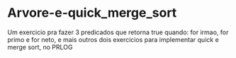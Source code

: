 # Arvore-e-quick_merge_sort
Um exercicio pra fazer 3 predicados que retorna true quando: for irmao, for primo e for neto, e mais outros dois exercicios para implementar quick e merge sort, no PRLOG
